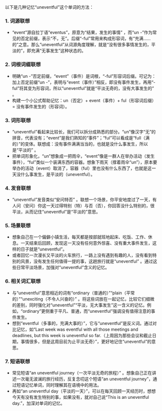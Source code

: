 以下是几种记忆“uneventful”这个单词的方法：

### 1. 词源联想
 - “event”源自拉丁语“eventus”，原意为“结果，发生的事情” ，而“un -”作为常见的否定前缀，表示“不，无”。后缀“-ful”常用来构成形容词，有“充满……的”之意。那么“uneventful”从词源角度理解，就是“没有很多事情发生的，平淡的”，即充满“无事发生”这种状态的。

### 2. 词根词缀联想
 - 明确“un -”否定前缀，“event”（事件）是词根，“-ful”形容词后缀。可记为：加上否定前缀“un -”，表明与“event（事件）”相反，即没有事件发生，再用“-ful”将其变为形容词，所以“uneventful”就是“平淡无奇的，没有大事发生的” 。
 - 构建一个小公式帮助记忆：un（否定）+ event（事件）+ ful（形容词后缀）= 没有事件发生的（形容词）。

### 3. 词形联想
 - “uneventful”看起来比较长，我们可以拆分成熟悉的部分。“un”像汉字“无”的拼音，代表没有；“event”是我们熟知的“事件”；“ful”可以看成是“full（满的）”的变体。联想成：没有事件满满当当的，也就是没什么事发生，所以是“平淡的” 。
 - 把单词形象化，“un”想象成一把雨伞，“event”像是一群人在举办活动（发生事件），“ful”类似一个装满东西的容器。想象下雨天（撑着雨伞“un”），原本要举办的活动（event）取消了，容器（ful）里也没有什么东西了，也就是这一天没什么事发生，是平淡的（uneventful）。

### 4. 发音联想
 - “uneventful”发音类似“安问特否” 。联想一个场景，你平安地度过了一天，有人问（安问）你这一天过得特别（特）与否（否），你回答没什么特别的，很平淡，从而记住“uneventful”是“平淡的”意思。

### 5. 场景联想
 - 想象自己在一个偏僻小镇生活，每天都是按部就班地起床、吃饭、工作、休息。一天结束后回顾，发现这一天没有任何意外惊喜、没有重大事件发生，这样的日子就是“uneventful”。
 - 或者回忆一次漫长又平淡的火车旅行，一路上没有遇到有趣的人，没有看到特别的风景，没有发生任何值得一提的事，这趟旅行就是“uneventful” 。通过这些日常平淡场景，加强对“uneventful”含义的记忆。

### 6. 相关词汇联想
 - 与“uneventful”意思相近的词有“ordinary（普通的）”“plain（平常的）”“unexciting（不令人兴奋的）” 。将这些词放在一起记忆，比较它们细微的差别，同时强化对“uneventful”“平淡，无大事发生”这一含义的记忆。例如，“ordinary”更侧重于平凡、普通，而“uneventful”强调没有值得注意的事件发生。
 - 想到“eventful（多事的，充满大事的）”，它与“uneventful”是反义词。通过对比记忆，如“Last week was eventful with all those meetings and deadlines, but this week is uneventful so far.（上周因为那些会议和截止日期，事情很多，但是这周目前为止平淡无奇）”，更好地记住“uneventful”的意思。

### 7. 短语联想
 - 常见短语“an uneventful journey（一次平淡无奇的旅程）” 。想象自己正在讲述一次毫无波澜的旅行经历，反复念叨这个短语“an uneventful journey”，通过短语记忆单词，同时理解其在语境中的用法。
 - 再如“an uneventful day（平淡的一天）”，可以在每天回顾一天经历时，想想今天有没有发生特别的事，如果没有，就对自己说“This is an uneventful day.”，加深对单词的记忆。 